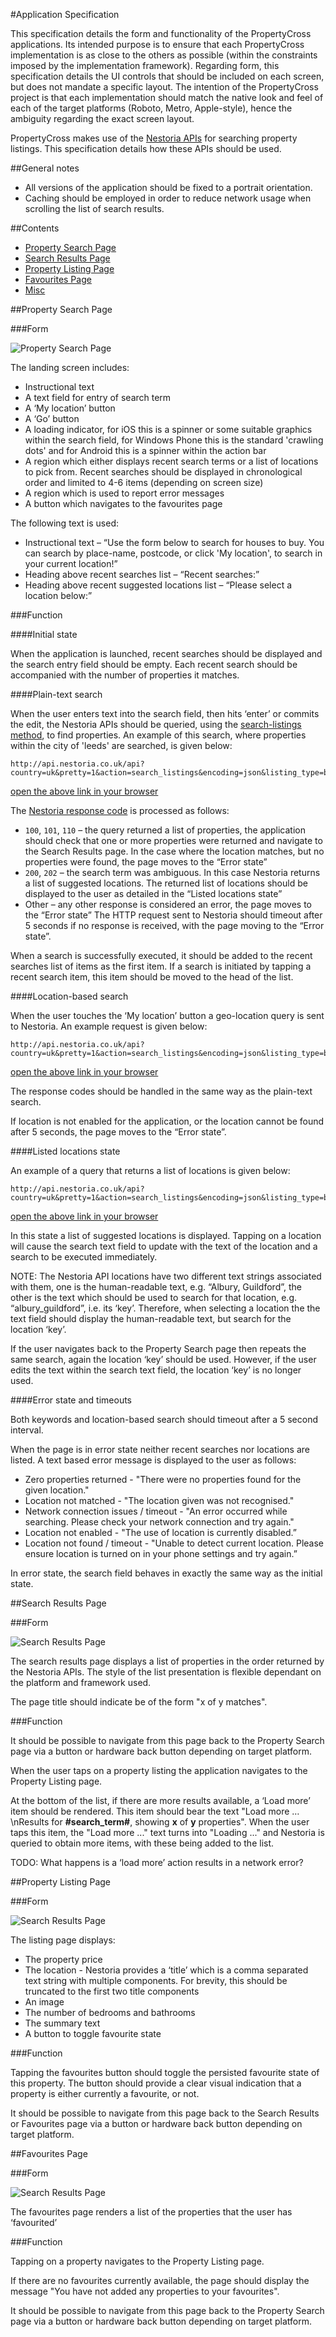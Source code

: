 #Application Specification

This specification details the form and functionality of the PropertyCross applications. Its intended purpose is to ensure that each PropertyCross implementation is as close to the others as possible (within the constraints imposed by the implementation framework). Regarding form, this specification details the UI controls that should be included on each screen, but does not mandate a specific layout. The intention of the PropertyCross project is that each implementation should match the native look and feel of each of the target platforms (Roboto, Metro, Apple-style), hence the ambiguity regarding the exact screen layout.

PropertyCross makes use of the [Nestoria APIs](http://www.nestoria.co.uk/help/api) for searching property listings. This specification details how these APIs should be used.

##General notes

* All versions of the application should be fixed to a portrait orientation.
* Caching should be employed in order to reduce network usage when scrolling the list of search results.


##Contents

* [Property Search Page](#property-search-page)
* [Search Results Page](#search-results-page)
* [Property Listing Page](#property-listing-page)
* [Favourites Page](#favourites-page)
* [Misc](#misc)

##Property Search Page

###Form

![Property Search Page](specification/images/image01.png)

The landing screen includes:

* Instructional text
* A text field for entry of search term
* A ‘My location’ button
* A ‘Go’ button
* A loading indicator, for iOS this is a spinner or some suitable graphics within the search field, for Windows Phone this is the standard 'crawling dots' and for Android this is a spinner within the action bar
* A region which either displays recent search terms or a list of locations to pick from. Recent searches should be displayed in chronological order and limited to 4-6 items (depending on screen size)
* A region which is used to report error messages
* A button which navigates to the favourites page

The following text is used:

* Instructional text – “Use the form below to search for houses to buy. You can search by place-name, postcode, or click 'My location', to search in your current location!”
* Heading above recent searches list – “Recent searches:”
* Heading above recent suggested locations list – “Please select a location below:”

###Function

####Initial state

When the application is launched, recent searches should be displayed and the search entry field should be empty. Each recent search should be accompanied with the number of properties it matches.

####Plain-text search

When the user enters text into the search field, then hits ‘enter’ or commits the edit, the Nestoria APIs should be queried, using the [search-listings method](http://www.nestoria.co.uk/help/api-search-listings), to find properties. An example of this search, where properties within the city of 'leeds' are searched, is given below:

    http://api.nestoria.co.uk/api?country=uk&pretty=1&action=search_listings&encoding=json&listing_type=buy&page=1&place_name=leeds
    
[open the above link in your browser](http://api.nestoria.co.uk/api?country=uk&pretty=1&action=search_listings&encoding=json&listing_type=buy&page=1&place_name=leeds)


The [Nestoria response code](http://www.nestoria.co.uk/help/api-return-codes) is processed as follows:

* `100`, `101`, `110` – the query returned a list of properties, the application should check that one or more properties were returned and navigate to the Search Results page. In the case where the location matches, but no properties were found, the page moves to the “Error state”
* `200`, `202` – the search term was ambiguous. In this case Nestoria returns a list of suggested locations. The returned list of locations should be displayed to the user as detailed in the “Listed locations state”
* Other – any other response is considered an error, the page moves to the “Error state”
The HTTP request sent to Nestoria should timeout after 5 seconds if no response is received, with the page moving to the “Error state”.

When a search is successfully executed, it should be added to the recent searches list of items as the first item. If a search is initiated by tapping a recent search item, this item should be moved to the head of the list.

####Location-based search

When the user touches the ‘My location’ button a geo-location query is sent to Nestoria. An example request is given below:

    http://api.nestoria.co.uk/api?country=uk&pretty=1&action=search_listings&encoding=json&listing_type=buy&page=1&centre_point=51.684183,-3.431481
    
[open the above link in your browser](http://api.nestoria.co.uk/api?country=uk&pretty=1&action=search_listings&encoding=json&listing_type=buy&page=1&centre_point=51.684183,-3.431481)

The response codes should be handled in the same way as the plain-text search.
 
If location is not enabled for the application, or the location cannot be found after 5 seconds, the page moves to the “Error state”.

####Listed locations state

An example of a query that returns a list of locations is given below:

    http://api.nestoria.co.uk/api?country=uk&pretty=1&action=search_listings&encoding=json&listing_type=buy&page=1&place_name=newcr
    
[open the above link in your browser](http://api.nestoria.co.uk/api?country=uk&pretty=1&action=search_listings&encoding=json&listing_type=buy&page=1&place_name=newcr)

In this state a list of suggested locations is displayed. Tapping on a location will cause the search text field to update with the text of the location and a search to be executed immediately.

NOTE: The Nestoria API locations have two different text strings associated with them, one is the human-readable text, e.g. “Albury, Guildford”, the other is the text which should be used to search for that location, e.g. “albury_guildford”, i.e. its ‘key’. Therefore, when selecting a location the the text field should display the human-readable text, but search for the location ‘key’.

If the user navigates back to the Property Search page then repeats the same search, again the location ‘key’ should be used. However, if the user edits the text within the search text field, the location ‘key’ is no longer used.

####Error state and timeouts

Both keywords and location-based search should timeout after a 5 second interval. 

When the page is in error state neither recent searches nor locations are listed. A text based error message is displayed to the user as follows:

* Zero properties returned - "There were no properties found for the given location."
* Location not matched - "The location given was not recognised."
* Network connection issues / timeout - "An error occurred while searching. Please check your network connection and try again."
* Location not enabled - "The use of location is currently disabled.”
* Location not found / timeout - "Unable to detect current location. Please ensure location is turned on in your phone settings and try again.”

In error state, the search field behaves in exactly the same way as the initial state.

##Search Results Page

###Form

![Search Results Page](specification/images/image03.png)

The search results page displays a list of properties in the order returned by the Nestoria APIs. The style of the list presentation is flexible dependant on the platform and framework used.

The page title should indicate be of the form "x of y matches".

###Function

It should be possible to navigate from this page back to the Property Search page via a button or hardware back button depending on target platform.

When the user taps on a property listing the application navigates to the Property Listing page.

At the bottom of the list, if there are more results available, a ‘Load more’ item should be rendered. This item should bear the text "Load more … \nResults for **#search_term#**, showing **x** of **y** properties". When the user taps this item, the "Load more ..." text turns into "Loading ..." and Nestoria is queried to obtain more items, with these being added to the list.


TODO: What happens is a ‘load more’ action results in a network error?

##Property Listing Page

###Form

![Search Results Page](specification/images/image02.png)

The listing page displays:

* The property price
* The location - Nestoria provides a ‘title’ which is a comma separated text string with multiple components. For brevity, this should be truncated to the first two title components
* An image
* The number of bedrooms and bathrooms
* The summary text
* A button to toggle favourite state

###Function

Tapping the favourites button should toggle the persisted favourite state of this property. The button should provide a clear visual indication that a property is either currently a favourite,  or not.

It should be possible to navigate from this page back to the Search Results or Favourites page via a button or hardware back button depending on target platform.

##Favourites Page

###Form

![Search Results Page](specification/images/image00.png)

The favourites page renders a list of the properties that the user has ‘favourited’

###Function

Tapping on a property navigates to the Property Listing page.

If there are no favourites currently available, the page should display the message "You have not added any properties to your favourites".

It should be possible to navigate from this page back to the Property Search page via a button or hardware back button depending on target platform.